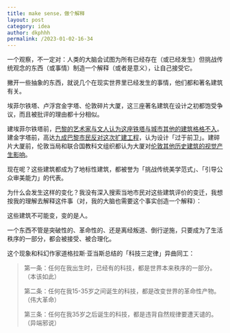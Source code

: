 ```yaml
---
title: make sense，做个解释
layout: post
category: idea
author: dkphhh
permalink: /2023-01-02-16-34
---
```

一个观察，不一定对：人类的大脑会试图为所有已经存在（或已经发生）但挑战传统观念的东西（或事情）制造一个解释（或者是意义），让自己接受它。

撇开一些抽象的东西，就说几个在现实世界里已经发生的事情，他们都和著名建筑有关。

埃菲尔铁塔、卢浮宫金字塔、伦敦碎片大厦，这三座著名建筑在设计之初都饱受争议，而且被批评的理由都十分相似。

建埃菲尔铁塔前，[巴黎的艺术家与文人认为这座铁塔与城市其他的建筑格格不入](https://zh.wikipedia.org/wiki/艾菲爾鐵塔#藝術家的抗議)。建金字塔前，高达[九成巴黎市民反对这次扩建工程](https://zh.wikipedia.org/zh-cn/卢浮宫金字塔#争议)，认为设计「过于前卫」。建碎片大厦前，伦敦当局和联合国教科文组织都认为大厦对[伦敦其他历史建筑的视觉产生影响](https://mp.weixin.qq.com/s/sgcdeKtqdPTN0NUvymIfrA)。

现在呢？这些建筑都成为了地标性建筑，都被誉为「挑战传统美学范式」、「引导公众审美能力」的代表。

为什么会发生这样的变化？我没有深入搜索当地市民对这些建筑评价的变迁，我想按我的理解去解释这件事（对，我的大脑也需要这个事实创造一个解释）：

这些建筑不可能变，变的是人。

一个东西不管是突破性的、革命性的、还是离经叛道、倒行逆施，只要成为了生活秩序的一部分，都会被接受、被合理化。

这个现象和科幻作家道格拉斯·亚当斯总结的「科技三定律」异曲同工：

> 第一条：任何在我出生时，已经有的科技，都是世界本来秩序的一部分。（本该如此）
> 
> 第二条：任何在我15-35岁之间诞生的科技，都是改变世界的革命性产物。（伟大革命）
> 
> 第三条：任何在我35岁之后诞生的科技，都是违背自然规律要遭天谴的。（异端邪说）